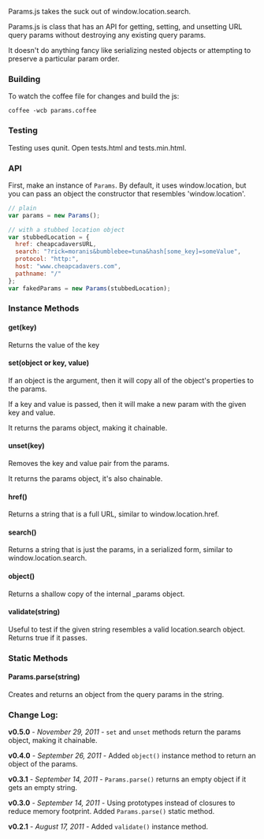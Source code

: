 Params.js takes the suck out of window.location.search.

Params.js is class that has an API for getting, setting, and unsetting URL query params
without destroying any existing query params.

It doesn't do anything fancy like serializing nested objects or attempting to
preserve a particular param order.

### Building

To watch the coffee file for changes and build the js:

`coffee -wcb params.coffee`

### Testing

Testing uses qunit. Open tests.html and tests.min.html.

### API

First, make an instance of `Params`. By default, it uses window.location, but
you can pass an object the constructor that resembles 'window.location'.

```javascript
// plain
var params = new Params();

// with a stubbed location object
var stubbedLocation = {
  href: cheapcadaversURL,
  search: "?rick=moranis&bumblebee=tuna&hash[some_key]=someValue",
  protocol: "http:",
  host: "www.cheapcadavers.com",
  pathname: "/"
};
var fakedParams = new Params(stubbedLocation);
```

### Instance Methods

#### get(key)

Returns the value of the key

#### set(object or key, value)

If an object is the argument, then it will copy all of the object's
properties to the params.

If a key and value is passed, then it will make a new param with the given
key and value.

It returns the params object, making it chainable.

#### unset(key)

Removes the key and value pair from the params.

It returns the params object, it's also chainable.

#### href()

Returns a string that is a full URL, similar to window.location.href.

#### search()

Returns a string that is just the params, in a serialized form, similar to
window.location.search.

#### object()

Returns a shallow copy of the internal _params object.

#### validate(string)

Useful to test if the given string resembles a valid location.search object.
Returns true if it passes.

### Static Methods

#### Params.parse(string)

Creates and returns an object from the query params in the string.

### Change Log:

**v0.5.0** - _November 29, 2011_ - `set` and `unset` methods return the params object, making it chainable.

**v0.4.0** - _September 26, 2011_ - Added `object()` instance method to return an object of the params.

**v0.3.1** - _September 14, 2011_ - `Params.parse()` returns an empty object if it gets an empty string.

**v0.3.0** - _September 14, 2011_ - Using prototypes instead of closures to reduce memory footprint. Added `Params.parse()` static method.

**v0.2.1** - _August 17, 2011_ - Added `validate()` instance method.

